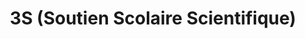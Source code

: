 ---
title: "3S (Soutien Scolaire Scientifique)"
url: /lannion/3s-soutien-scolaire-scientifique/
shop: shop
---